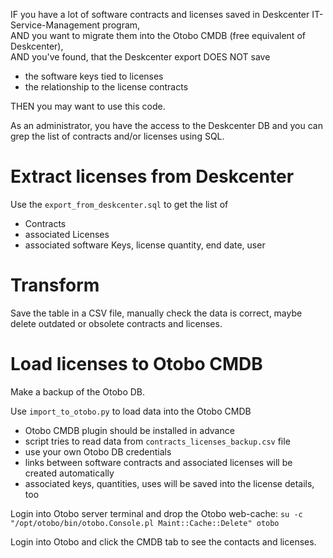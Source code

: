IF you have a lot of software contracts and licenses saved in Deskcenter IT-Service-Management program,  
AND you want to migrate them into the Otobo CMDB (free equivalent of Deskcenter),  
AND you've found, that the Deskcenter export DOES NOT save
  - the software keys tied to licenses
  - the relationship to the license contracts

THEN you may want to use this code.

As an administrator, you have the access to the Deskcenter DB and you can grep the list of contracts and/or licenses using SQL.


# Extract licenses from Deskcenter
Use the `export_from_deskcenter.sql` to get the list of 
- Contracts
- associated Licenses
- associated software Keys, license quantity, end date, user

# Transform
Save the table in a CSV file, manually check the data is correct, maybe delete outdated or obsolete contracts and licenses.

# Load licenses to Otobo CMDB
Make a backup of the Otobo DB.

Use `import_to_otobo.py` to load data into the Otobo CMDB
- Otobo CMDB plugin should be installed in advance
- script tries to read data from `contracts_licenses_backup.csv` file
- use your own Otobo DB credentials
- links between software contracts and associated licenses will be created automatically
- associated keys, quantities, uses will be saved into the license details, too

Login into Otobo server terminal and drop the Otobo web-cache: `su -c "/opt/otobo/bin/otobo.Console.pl Maint::Cache::Delete" otobo`

Login into Otobo and click the CMDB tab to see the contacts and licenses.
